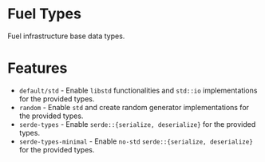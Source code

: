 # Fuel Types

Fuel infrastructure base data types.

# Features

* `default/std` - Enable `libstd` functionalities and `std::io` implementations for the provided types.
* `random` - Enable `std` and create random generator implementations for the provided types.
* `serde-types` - Enable `serde::{serialize, deserialize}` for the provided types.
* `serde-types-minimal` - Enable `no-std` `serde::{serialize, deserialize}` for the provided types.
